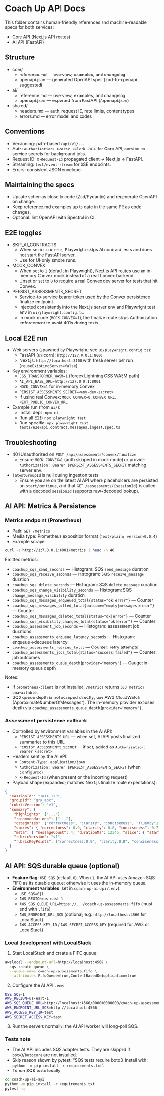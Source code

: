 # Coach Up API Docs

This folder contains human-friendly references and machine-readable specs for both services:

- Core API (Next.js API routes)
- AI API (FastAPI)

## Structure
- core/
  - reference.md — overview, examples, and changelog
  - openapi.json — generated OpenAPI spec (zod-to-openapi suggested)
- ai/
  - reference.md — overview, examples, and changelog
  - openapi.json — exported from FastAPI (/openapi.json)
- shared/
  - headers.md — auth, request ID, rate limits, content types
  - errors.md — error model and codes

## Conventions
- Versioning: path-based `/api/v1/...`
- Auth: `Authorization: Bearer <Clerk JWT>` for Core API; service-to-service secrets for background jobs.
- Request ID: `X-Request-Id` propagated client → Next.js → FastAPI.
- Streaming: `text/event-stream` for SSE endpoints.
- Errors: consistent JSON envelope.

## Maintaining the specs
- Update schemas close to code (Zod/Pydantic) and regenerate OpenAPI on change.
- Keep reference.md examples up to date in the same PR as code changes.
- Optional: lint OpenAPI with Spectral in CI.

## E2E toggles
- SKIP_AI_CONTRACTS
  - When set to `1` or `true`, Playwright skips AI contract tests and does not start the FastAPI server.
  - Use for UI-only smoke runs.
- MOCK_CONVEX
  - When set to `1` (default in Playwright), Next.js API routes use an in-memory Convex mock instead of a real Convex backend.
  - Unset or set to `0` to require a real Convex dev server for tests that hit Convex.
- PERSIST_ASSESSMENTS_SECRET
  - Service-to-service bearer token used by the Convex persistence finalize endpoint.
  - Injected consistently into the Next.js server env and Playwright test env in `ui/playwright.config.ts`.
  - In mock mode (`MOCK_CONVEX=1`), the finalize route skips Authorization enforcement to avoid 401s during tests.

## Local E2E run
- Web servers (spawned by Playwright; see `ui/playwright.config.ts`):
  - FastAPI (uvicorn): `http://127.0.0.1:8001`
  - Next.js: `http://localhost:3100` with fresh server per run (`reuseExistingServer=false`)
- Key environment variables:
  - `CSS_TRANSFORMER_WASM=1` (forces Lightning CSS WASM path)
  - `AI_API_BASE_URL=http://127.0.0.1:8001`
  - `MOCK_CONVEX=1` for in-memory Convex
  - `PERSIST_ASSESSMENTS_SECRET=<any-dev-secret>`
  - If using real Convex: `MOCK_CONVEX=0`, `CONVEX_URL`, `NEXT_PUBLIC_CONVEX_URL`
- Example run (from `ui/`):
  - Install deps: `npm ci`
  - Run all E2E: `npx playwright test`
  - Run specific: `npx playwright test tests/e2e/api.contract.messages.ingest.spec.ts`

## Troubleshooting
- 401 Unauthorized on `POST /api/assessments/convex/finalize`
  - Ensure `MOCK_CONVEX=1` (auth skipped in mock mode) or provide `Authorization: Bearer $PERSIST_ASSESSMENTS_SECRET` matching server env.
- `latestGroupId` is null during ingestion tests
  - Ensure you are on the latest AI API where placeholders are persisted on `start/continue`, and that `GET /assessments/{sessionId}` is called with a decoded `sessionId` (supports raw+decoded lookup).

## AI API: Metrics & Persistence

### Metrics endpoint (Prometheus)
- Path: `GET /metrics`
- Media type: Prometheus exposition format (`text/plain; version=0.0.4`)
- Example scrape:

```bash
curl -s http://127.0.0.1:8001/metrics | head -n 40
```

Emitted metrics:
- `coachup_sqs_send_seconds` — Histogram: SQS `send_message` duration
- `coachup_sqs_receive_seconds` — Histogram: SQS `receive_message` duration
- `coachup_sqs_delete_seconds` — Histogram: SQS `delete_message` duration
- `coachup_sqs_change_visibility_seconds` — Histogram: SQS `change_message_visibility` duration
- `coachup_sqs_messages_enqueued_total{status="ok|error"}` — Counter
- `coachup_sqs_messages_polled_total{outcome="empty|messages|error"}` — Counter
- `coachup_sqs_messages_deleted_total{status="ok|error"}` — Counter
- `coachup_sqs_visibility_changes_total{status="ok|error"}` — Counter
- `coachup_assessment_job_seconds` — Histogram: assessment job durations
- `coachup_assessments_enqueue_latency_seconds` — Histogram: enqueue→dequeue latency
- `coachup_assessments_retries_total` — Counter: retry attempts
- `coachup_assessments_jobs_total{status="success|failed"}` — Counter: job outcomes
- `coachup_assessments_queue_depth{provider="memory"}` — Gauge: in-memory queue depth

Notes:
- If `prometheus-client` is not installed, `/metrics` returns `503 metrics unavailable`.
- SQS queue depth is not scraped directly; use AWS CloudWatch (ApproximateNumberOfMessages*). The in-memory provider exposes depth via `coachup_assessments_queue_depth{provider="memory"}`.

### Assessment persistence callback
- Controlled by environment variables in the AI API:
  - `PERSIST_ASSESSMENTS_URL` — when set, AI API posts finalized summaries to this URL
  - `PERSIST_ASSESSMENTS_SECRET` — if set, added as `Authorization: Bearer <secret>`
- Headers sent by the AI API:
  - `Content-Type: application/json`
  - `Authorization: Bearer $PERSIST_ASSESSMENTS_SECRET` (when configured)
  - `X-Request-Id` (when present on the incoming request)
- Payload shape (expanded; matches Next.js finalize route expectations):

```json
{
  "sessionId": "sess_123",
  "groupId": "grp_abc",
  "rubricVersion": "v1",
  "summary": {
    "highlights": ["..."],
    "recommendations": ["..."],
    "categories": ["correctness", "clarity", "conciseness", "fluency"],
    "scores": { "correctness": 0.9, "clarity": 0.8, "conciseness": 0.7, "fluency": 0.85 },
    "meta": { "messageCount": 4, "durationMs": 12345, "slice": { "startIndex": 0, "endIndex": 3 } },
    "rubricVersion": "v1",
    "rubricKeyPoints": ["correctness:0.9", "clarity:0.8", "conciseness:0.7", "fluency:0.85"]
  }
}
```

## AI API: SQS durable queue (optional)

- __Feature flag__: `USE_SQS` (default `0`). When `1`, the AI API uses Amazon SQS FIFO as its durable queue; otherwise it uses the in-memory queue.
- __Environment variables__ (set in `coach-up-ai-api/.env`):
  - `USE_SQS=0|1`
  - `AWS_REGION=us-east-1`
  - `AWS_SQS_QUEUE_URL=https://.../coach-up-assessments.fifo` (must end with `.fifo`)
  - `AWS_ENDPOINT_URL_SQS` (optional; e.g. `http://localhost:4566` for LocalStack)
  - `AWS_ACCESS_KEY_ID` / `AWS_SECRET_ACCESS_KEY` (required for AWS or LocalStack)

### Local development with LocalStack

1) Start LocalStack and create a FIFO queue:

```bash
awslocal --endpoint-url=http://localhost:4566 \
  sqs create-queue \
  --queue-name coach-up-assessments.fifo \
  --attributes FifoQueue=true,ContentBasedDeduplication=true
```

2) Configure the AI API `.env`:

```bash
USE_SQS=1
AWS_REGION=us-east-1
AWS_SQS_QUEUE_URL=http://localhost:4566/000000000000/coach-up-assessments.fifo
AWS_ENDPOINT_URL_SQS=http://localhost:4566
AWS_ACCESS_KEY_ID=test
AWS_SECRET_ACCESS_KEY=test
```

3) Run the servers normally; the AI API worker will long-poll SQS.

### Tests note

- The AI API includes SQS adapter tests. They are skipped if `boto3`/`botocore` are not installed.
- Skip reason shown by pytest: “SQS tests require boto3. Install with: `python -m pip install -r requirements.txt`”.
- To run SQS tests locally:

```bash
cd coach-up-ai-api
python -m pip install -r requirements.txt
pytest -q
```
